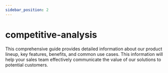 ```yaml
---
sidebar_position: 2
---
```


# competitive-analysis

This comprehensive guide provides detailed information about our product lineup, key features, benefits, and common use cases. This information will help your sales team effectively communicate the value of our solutions to potential customers.
